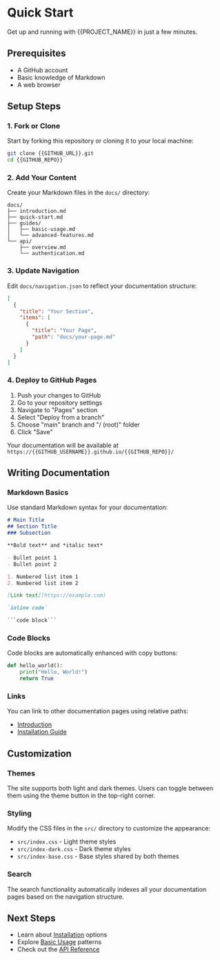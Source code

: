 # Quick Start

Get up and running with {{PROJECT_NAME}} in just a few minutes.

## Prerequisites

- A GitHub account
- Basic knowledge of Markdown
- A web browser

## Setup Steps

### 1. Fork or Clone

Start by forking this repository or cloning it to your local machine:

```bash
git clone {{GITHUB_URL}}.git
cd {{GITHUB_REPO}}
```

### 2. Add Your Content

Create your Markdown files in the `docs/` directory:

```
docs/
├── introduction.md
├── quick-start.md
├── guides/
│   ├── basic-usage.md
│   └── advanced-features.md
└── api/
    ├── overview.md
    └── authentication.md
```

### 3. Update Navigation

Edit `docs/navigation.json` to reflect your documentation structure:

```json
[
  {
    "title": "Your Section",
    "items": [
      {
        "title": "Your Page",
        "path": "docs/your-page.md"
      }
    ]
  }
]
```

### 4. Deploy to GitHub Pages

1. Push your changes to GitHub
2. Go to your repository settings
3. Navigate to "Pages" section
4. Select "Deploy from a branch"
5. Choose "main" branch and "/ (root)" folder
6. Click "Save"

Your documentation will be available at `https://{{GITHUB_USERNAME}}.github.io/{{GITHUB_REPO}}/`

## Writing Documentation

### Markdown Basics

Use standard Markdown syntax for your documentation:

```markdown
# Main Title
## Section Title
### Subsection

**Bold text** and *italic text*

- Bullet point 1
- Bullet point 2

1. Numbered list item 1
2. Numbered list item 2

[Link text](https://example.com)

`inline code`

```code block```
```

### Code Blocks

Code blocks are automatically enhanced with copy buttons:

```python
def hello_world():
    print("Hello, World!")
    return True
```

### Links

You can link to other documentation pages using relative paths:

- [Introduction](introduction.md)
- [Installation Guide](installation.md)

## Customization

### Themes

The site supports both light and dark themes. Users can toggle between them using the theme button in the top-right corner.

### Styling

Modify the CSS files in the `src/` directory to customize the appearance:

- `src/index.css` - Light theme styles
- `src/index-dark.css` - Dark theme styles
- `src/index-base.css` - Base styles shared by both themes

### Search

The search functionality automatically indexes all your documentation pages based on the navigation structure.

## Next Steps

- Learn about [Installation](installation.md) options
- Explore [Basic Usage](guides/basic-usage.md) patterns
- Check out the [API Reference](api/overview.md)